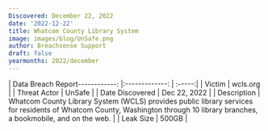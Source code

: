 ```yaml
---
Discovered: December 22, 2022
date: '2022-12-22'
title: Whatcom County Library System
image: images/blog/UnSafe.png
author: Breachsense Support
draft: false
yearmonths: 2022/december
---
```


| Data Breach Report------------:     |:-------------:    | :-----:|
| Victim      | wcls.org      | 
| Threat Actor      | UnSafe      | 
| Date Discovered      | Dec 22, 2022      | 
| Description      | Whatcom County Library System (WCLS) provides public library services for residents of Whatcom County, Washington through 10 library branches, a bookmobile, and on the web.      | 
| Leak Size      | 500GB      | 


